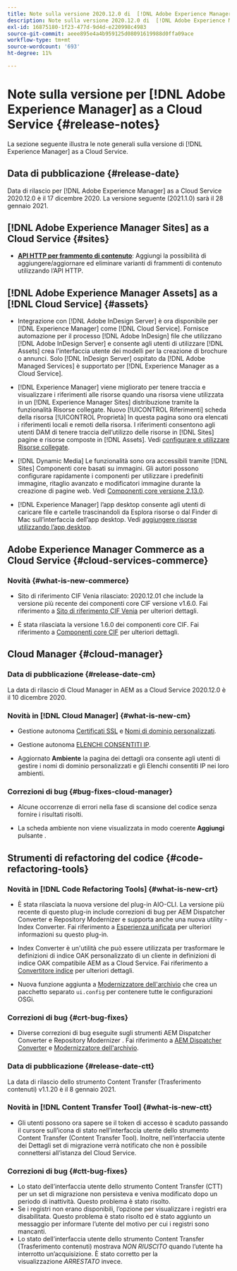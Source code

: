 ```yaml
---
title: Note sulla versione 2020.12.0 di  [!DNL Adobe Experience Manager]  as a Cloud Service.
description: Note sulla versione 2020.12.0 di  [!DNL Adobe Experience Manager]  as a Cloud Service.
exl-id: 16875180-1f23-477d-9d4d-e220998c4983
source-git-commit: aeee895e4a4b959125d08091619988d0ffa09ace
workflow-type: tm+mt
source-wordcount: '693'
ht-degree: 11%

---
```


# Note sulla versione per [!DNL Adobe Experience Manager] as a Cloud Service {#release-notes}

La sezione seguente illustra le note generali sulla versione di [!DNL Experience Manager] as a Cloud Service.

## Data di pubblicazione {#release-date}

Data di rilascio per [!DNL Adobe Experience Manager] as a Cloud Service 2020.12.0 è il 17 dicembre 2020.
La versione seguente (2021.1.0) sarà il 28 gennaio 2021.

## [!DNL Adobe Experience Manager Sites] as a Cloud Service {#sites}

* **[API HTTP per frammento di contenuto](/help/assets/content-fragments/assets-api-content-fragments.md)**: Aggiungi la possibilità di aggiungere/aggiornare ed eliminare varianti di frammenti di contenuto utilizzando l’API HTTP.

## [!DNL Adobe Experience Manager Assets] as a [!DNL Cloud Service] {#assets}

* Integrazione con [!DNL Adobe InDesign Server] è ora disponibile per [!DNL Experience Manager] come [!DNL Cloud Service]. Fornisce automazione per il processo [!DNL Adobe InDesign] file che utilizzano [!DNL Adobe InDesign Server] e consente agli utenti di utilizzare [!DNL Assets] crea l’interfaccia utente dei modelli per la creazione di brochure o annunci. Solo [!DNL InDesign Server] ospitato da [!DNL Adobe Managed Services] è supportato per [!DNL Experience Manager as a Cloud Service]. <!-- TBD: Add link to article. -->

* [!DNL Experience Manager] viene migliorato per tenere traccia e visualizzare i riferimenti alle risorse quando una risorsa viene utilizzata in un [!DNL Experience Manager Sites] distribuzione tramite la funzionalità Risorse collegate. Nuovo [!UICONTROL Riferimenti] scheda della risorsa [!UICONTROL Proprietà] In questa pagina sono ora elencati i riferimenti locali e remoti della risorsa. I riferimenti consentono agli utenti DAM di tenere traccia dell’utilizzo delle risorse in [!DNL Sites] pagine e risorse composte in [!DNL Assets]. Vedi [configurare e utilizzare Risorse collegate](/help/assets/use-assets-across-connected-assets-instances.md).

* [!DNL Dynamic Media] Le funzionalità sono ora accessibili tramite [!DNL Sites] Componenti core basati su immagini. Gli autori possono configurare rapidamente i componenti per utilizzare i predefiniti immagine, ritaglio avanzato e modificatori immagine durante la creazione di pagine web. Vedi [Componenti core versione 2.13.0](https://github.com/adobe/aem-core-wcm-components/releases/tag/core.wcm.components.reactor-2.13.0).

* [!DNL Experience Manager] l’app desktop consente agli utenti di caricare file e cartelle trascinandoli da Esplora risorse o dal Finder di Mac sull’interfaccia dell’app desktop. Vedi [aggiungere risorse utilizzando l’app desktop](https://experienceleague.adobe.com/docs/experience-manager-desktop-app/using/using.html#upload-and-add-new-assets-to-aem).

## Adobe Experience Manager Commerce as a Cloud Service {#cloud-services-commerce}

### Novità {#what-is-new-commerce}

* Sito di riferimento CIF Venia rilasciato: 2020.12.01 che include la versione più recente dei componenti core CIF versione v1.6.0. Fai riferimento a [Sito di riferimento CIF Venia](https://github.com/adobe/aem-cif-guides-venia/releases/tag/venia-2020.12.01) per ulteriori dettagli.

* È stata rilasciata la versione 1.6.0 dei componenti core CIF. Fai riferimento a [Componenti core CIF](https://github.com/adobe/aem-core-cif-components/releases/tag/core-cif-components-reactor-1.6.0) per ulteriori dettagli.

## Cloud Manager {#cloud-manager}

### Data di pubblicazione {#release-date-cm}

La data di rilascio di Cloud Manager in AEM as a Cloud Service 2020.12.0 è il 10 dicembre 2020.

### Novità in [!DNL Cloud Manager] {#what-is-new-cm}

* Gestione autonoma [Certificati SSL](/help/implementing/cloud-manager/managing-ssl-certifications/introduction.md) e [Nomi di dominio personalizzati](/help/implementing/cloud-manager/custom-domain-names/introduction.md).

* Gestione autonoma [ELENCHI CONSENTITI IP](/help/implementing/cloud-manager/ip-allow-lists/introduction.md).

* Aggiornato **Ambiente** la pagina dei dettagli ora consente agli utenti di gestire i nomi di dominio personalizzati e gli Elenchi consentiti IP nei loro ambienti.

### Correzioni di bug {#bug-fixes-cloud-manager}

* Alcune occorrenze di errori nella fase di scansione del codice senza fornire i risultati risolti.

* La scheda ambiente non viene visualizzata in modo coerente **Aggiungi** pulsante .

## Strumenti di refactoring del codice {#code-refactoring-tools}

### Novità in [!DNL Code Refactoring Tools] {#what-is-new-crt}

* È stata rilasciata la nuova versione del plug-in AIO-CLI. La versione più recente di questo plug-in include correzioni di bug per AEM Dispatcher Converter e Repository Modernizer e supporta anche una nuova utility - Index Converter. Fai riferimento a [Esperienza unificata](https://experienceleague.adobe.com/docs/experience-manager-cloud-service/moving/refactoring-tools/unified-experience.html?lang=en#benefits) per ulteriori informazioni su questo plug-in.

* Index Converter è un&#39;utilità che può essere utilizzata per trasformare le definizioni di indice OAK personalizzato di un cliente in definizioni di indice OAK compatibile AEM as a Cloud Service. Fai riferimento a [Convertitore indice](https://github.com/adobe/aem-cloud-service-source-migration/tree/master/packages/index-converter) per ulteriori dettagli.

* Nuova funzione aggiunta a [Modernizzatore dell&#39;archivio](https://github.com/adobe/aem-cloud-service-source-migration/tree/master/packages/repository-modernizer) che crea un pacchetto separato `ui.config` per contenere tutte le configurazioni OSGi.

### Correzioni di bug {#crt-bug-fixes}

* Diverse correzioni di bug eseguite sugli strumenti AEM Dispatcher Converter e Repository Modernizer . Fai riferimento a [AEM Dispatcher Converter](https://github.com/adobe/aem-cloud-service-source-migration/tree/master/packages/dispatcher-converter) e [Modernizzatore dell&#39;archivio](https://github.com/adobe/aem-cloud-service-source-migration/tree/master/packages/repository-modernizer).

### Data di pubblicazione {#release-date-ctt}

La data di rilascio dello strumento Content Transfer (Trasferimento contenuti) v1.1.20 è il 8 gennaio 2021.

### Novità in [!DNL Content Transfer Tool] {#what-is-new-ctt}

* Gli utenti possono ora sapere se il token di accesso è scaduto passando il cursore sull’icona di stato nell’interfaccia utente dello strumento Content Transfer (Content Transfer Tool). Inoltre, nell’interfaccia utente dei Dettagli set di migrazione verrà notificato che non è possibile connettersi all’istanza del Cloud Service.

### Correzioni di bug {#ctt-bug-fixes}

* Lo stato dell’interfaccia utente dello strumento Content Transfer (CTT) per un set di migrazione non persisteva e veniva modificato dopo un periodo di inattività. Questo problema è stato risolto.
* Se i registri non erano disponibili, l’opzione per visualizzare i registri era disabilitata. Questo problema è stato risolto ed è stato aggiunto un messaggio per informare l’utente del motivo per cui i registri sono mancanti.
* Lo stato dell’interfaccia utente dello strumento Content Transfer (Trasferimento contenuti) mostrava *NON RIUSCITO* quando l’utente ha interrotto un’acquisizione. È stato corretto per la visualizzazione *ARRESTATO* invece.
